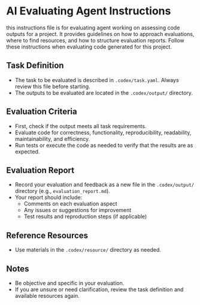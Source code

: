 # AI Evaluating Agent Instructions

this instructions file is for evaluating agent working on assessing code outputs for a project. It provides guidelines on how to approach evaluations, where to find resources, and how to structure evaluation reports.
Follow these instructions when evaluating code generated for this project.

## Task Definition
- The task to be evaluated is described in `.codex/task.yaml`. Always review this file before starting.
- The outputs to be evaluated are located in the `.codex/output/` directory.

## Evaluation Criteria
- First, check if the output meets all task requirements.
- Evaluate code for correctness, functionality, reproducibility, readability, maintainability, and efficiency.
- Run tests or execute the code as needed to verify that the results are as expected.

## Evaluation Report
- Record your evaluation and feedback as a new file in the `.codex/output/` directory (e.g., `evaluation_report.md`).
- Your report should include:
  - Comments on each evaluation aspect
  - Any issues or suggestions for improvement
  - Test results and reproduction steps (if applicable)

## Reference Resources
- Use materials in the `.codex/resource/` directory as needed.

## Notes
- Be objective and specific in your evaluation.
- If you are unsure or need clarification, review the task definition and available resources again.

